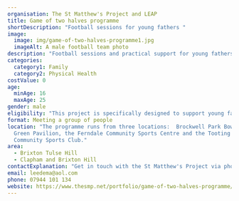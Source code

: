 ```yaml
---
organisation: The St Matthew's Project and LEAP
title: Game of two halves programme
shortDescription: "Football sessions for young fathers "
image:
  image: img/game-of-two-halves-programme1.jpg
  imageAlt: A male football team photo
description: "Football sessions and practical support for young fathers. "
categories:
  category1: Family
  category2: Physical Health
costValue: 0
age:
  minAge: 16
  maxAge: 25
gender: male
eligibility: "This project is specifically designed to support young fathers. "
format: Meeting a group of people
location: "The programme runs from three locations:  Brockwell Park Bowling
  Green Pavilion, the Ferndale Community Sports Centre and the Tooting & Mitcham
  Community Sports Club."
area:
  - Brixton Tulse Hill
  - Clapham and Brixton Hill
contactExplanation: "Get in touch with the St Matthew's Project via phone or email. "
email: leedema@aol.com
phone: 07944 101 134
website: https://www.thesmp.net/portfolio/game-of-two-halves-programme/
---
```


